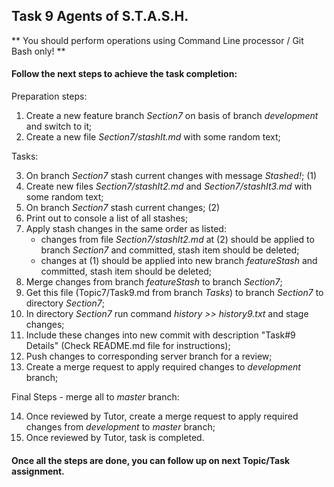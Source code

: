 ## Task 9 Agents of S.T.A.S.H.

** You should perform operations using Command Line processor / Git Bash only! **

#### Follow the next steps to achieve the task completion:

Preparation steps:

1.  Create a new feature branch *Section7* on basis of branch *development* and switch to it;
2.	Create a new file *Section7/stashIt.md* with some random text;

Tasks:

3.	On branch *Section7* stash current changes with message *Stashed!*;		(1)
4.	Create new files *Section7/stashIt2.md* and *Section7/stashIt3.md* with some random text;
5.	On branch *Section7* stash current changes;						(2)
6.	Print out to console a list of all stashes;
7.	Apply stash changes in the same order as listed:
	- changes from file *Section7/stashIt2.md* at (2) should be applied to branch *Section7* and committed, stash item should be deleted;
	- changes at (1) should be applied into new branch *featureStash* and committed, stash item should be deleted; 
8.  Merge changes from branch *featureStash* to branch *Section7*;
9.	Get this file (Topic7/Task9.md from branch *Tasks*) to branch *Section7* to directory *Section7*;
10. In directory *Section7* run command *history >> history9.txt* and stage changes;
11. Include these changes into new commit with description "Task#9 Details" (Check README.md file for instructions);
12. Push changes to corresponding server branch for a review;
13. Create a merge request to apply required changes to *development* branch;

Final Steps - merge all to *master* branch:

14. Once reviewed by Tutor, create a merge request to apply required changes from *development* to *master* branch;
15. Once reviewed by Tutor, task is completed.

#### Once all the steps are done, you can follow up on next Topic/Task assignment.
